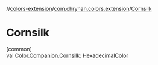 //[colors-extension](../../index.md)/[com.chrynan.colors.extension](index.md)/[Cornsilk](-cornsilk.md)

# Cornsilk

[common]\
val [Color.Companion](../../../colors-core/colors-core/com.chrynan.colors/-color/-companion/index.md).[Cornsilk](-cornsilk.md): [HexadecimalColor](../../../colors-core/colors-core/com.chrynan.colors/-hexadecimal-color/index.md)
